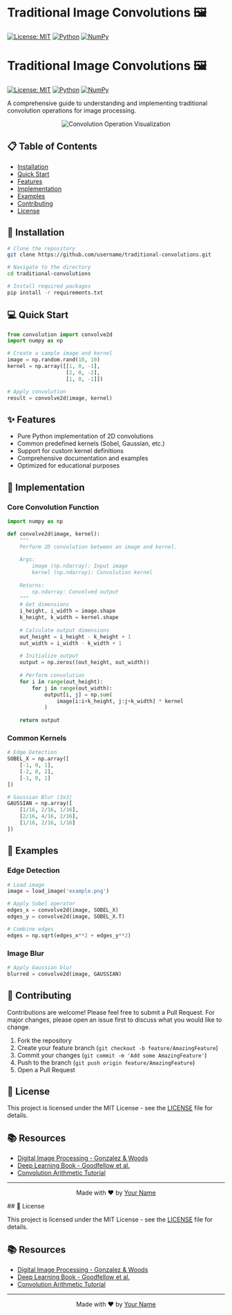 # Traditional Image Convolutions 🖼️

[![License: MIT](https://img.shields.io/badge/License-MIT-yellow.svg)](https://opensource.org/licenses/MIT)
[![Python](https://img.shields.io/badge/python-3.7+-blue.svg)](https://www.python.org/downloads/)
[![NumPy](https://img.shields.io/badge/numpy-1.19+-blue.svg)](https://numpy.org/)

# Traditional Image Convolutions 🖼️

[![License: MIT](https://img.shields.io/badge/License-MIT-yellow.svg)](https://opensource.org/licenses/MIT)
[![Python](https://img.shields.io/badge/python-3.7+-blue.svg)](https://www.python.org/downloads/)
[![NumPy](https://img.shields.io/badge/numpy-1.19+-blue.svg)](https://numpy.org/)

A comprehensive guide to understanding and implementing traditional convolution operations for image processing.

<p align="center">
  <img src="/api/placeholder/800/400" alt="Convolution Operation Visualization">
</p>

## 📋 Table of Contents

- [Installation](#-installation)
- [Quick Start](#-quick-start)
- [Features](#-features)
- [Implementation](#-implementation)
- [Examples](#-examples)
- [Contributing](#-contributing)
- [License](#-license)

## 🚀 Installation

```bash
# Clone the repository
git clone https://github.com/username/traditional-convolutions.git

# Navigate to the directory
cd traditional-convolutions

# Install required packages
pip install -r requirements.txt
```

## 💻 Quick Start

```python
from convolution import convolve2d
import numpy as np

# Create a sample image and kernel
image = np.random.rand(10, 10)
kernel = np.array([[1, 0, -1],
                   [2, 0, -2],
                   [1, 0, -1]])

# Apply convolution
result = convolve2d(image, kernel)
```

## ✨ Features

- Pure Python implementation of 2D convolutions
- Common predefined kernels (Sobel, Gaussian, etc.)
- Support for custom kernel definitions
- Comprehensive documentation and examples
- Optimized for educational purposes

## 🔧 Implementation

### Core Convolution Function

```python
import numpy as np

def convolve2d(image, kernel):
    """
    Perform 2D convolution between an image and kernel.
    
    Args:
        image (np.ndarray): Input image
        kernel (np.ndarray): Convolution kernel
    
    Returns:
        np.ndarray: Convolved output
    """
    # Get dimensions
    i_height, i_width = image.shape
    k_height, k_width = kernel.shape
    
    # Calculate output dimensions
    out_height = i_height - k_height + 1
    out_width = i_width - k_width + 1
    
    # Initialize output
    output = np.zeros((out_height, out_width))
    
    # Perform convolution
    for i in range(out_height):
        for j in range(out_width):
            output[i, j] = np.sum(
                image[i:i+k_height, j:j+k_width] * kernel
            )
    
    return output
```

### Common Kernels

```python
# Edge Detection
SOBEL_X = np.array([
    [-1, 0, 1],
    [-2, 0, 2],
    [-1, 0, 1]
])

# Gaussian Blur (3x3)
GAUSSIAN = np.array([
    [1/16, 2/16, 1/16],
    [2/16, 4/16, 2/16],
    [1/16, 2/16, 1/16]
])
```

## 📝 Examples

### Edge Detection

```python
# Load image
image = load_image('example.png')

# Apply Sobel operator
edges_x = convolve2d(image, SOBEL_X)
edges_y = convolve2d(image, SOBEL_X.T)

# Combine edges
edges = np.sqrt(edges_x**2 + edges_y**2)
```

### Image Blur

```python
# Apply Gaussian blur
blurred = convolve2d(image, GAUSSIAN)
```

## 👥 Contributing

Contributions are welcome! Please feel free to submit a Pull Request. For major changes, please open an issue first to discuss what you would like to change.

1. Fork the repository
2. Create your feature branch (`git checkout -b feature/AmazingFeature`)
3. Commit your changes (`git commit -m 'Add some AmazingFeature'`)
4. Push to the branch (`git push origin feature/AmazingFeature`)
5. Open a Pull Request

## 📄 License

This project is licensed under the MIT License - see the [LICENSE](LICENSE) file for details.

## 📚 Resources

- [Digital Image Processing - Gonzalez & Woods](https://www.amazon.com/Digital-Image-Processing-Rafael-Gonzalez/dp/0133356728)
- [Deep Learning Book - Goodfellow et al.](https://www.deeplearningbook.org/)
- [Convolution Arithmetic Tutorial](https://github.com/vdumoulin/conv_arithmetic)

---

<p align="center">
Made with ❤️ by <a href="https://github.com/username">Your Name</a>
</p>
## 📄 License

This project is licensed under the MIT License - see the [LICENSE](LICENSE) file for details.

## 📚 Resources

- [Digital Image Processing - Gonzalez & Woods](https://www.amazon.com/Digital-Image-Processing-Rafael-Gonzalez/dp/0133356728)
- [Deep Learning Book - Goodfellow et al.](https://www.deeplearningbook.org/)
- [Convolution Arithmetic Tutorial](https://github.com/vdumoulin/conv_arithmetic)

---

<p align="center">
Made with ❤️ by <a href="https://github.com/username">Your Name</a>
</p>
